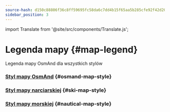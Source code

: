 ```yaml
---
source-hash: d150c88806f36c8ff59695fc58da6c7dd4b15f65aa5b285cfe92f42d2014a81b
sidebar_position: 3
---
```

import Translate from '@site/src/components/Translate.js';

# Legenda mapy {#map-legend}

Legenda mapy OsmAnd dla wszystkich stylów

### [Styl mapy OsmAnd](./osmand.md) {#osmand-map-style}
<Translate android="yes" id="default_render_descr" />

### [Styl mapy narciarskiej](./ski-map.md) {#ski-map-style}
<Translate android="yes" id="ski_map_render_descr" />

### [Styl mapy morskiej](./nautical-map.md) {#nautical-map-style}
<Translate android="yes" id="nautical_render_descr" />